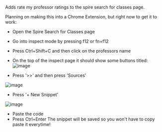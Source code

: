Adds rate my professor ratings to the spire search for classes page. 

Planning on making this into a Chrome Extension, but right now to get it to work:
- Open the Spire Search for Classes page 
- Go into inspect mode by pressing f12 or fn+f12
- Press Ctrl+Shift+C and then click on the professors name

- On the top of the inspect page it should show some buttons titled:
  ![image](https://user-images.githubusercontent.com/115051423/204680471-f27a504a-ca3d-45bb-9b83-44bbbeb604f3.png)
  
- Press '>>' and then press 'Sources'

![image](https://user-images.githubusercontent.com/115051423/204680457-22ddcc8a-7b10-486a-a480-8865a92de553.png)

- Press '+ New Snippet'

![image](https://user-images.githubusercontent.com/115051423/204680549-2e9f0e6b-6668-4c17-abaa-31d3dc9d4623.png)

- Paste the code 
- Press Ctrl+Enter
The snippet will be saved so you won't have to copy paste it everytime!

